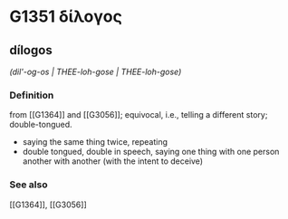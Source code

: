 # G1351 δίλογος

## dílogos

_(dil'-og-os | THEE-loh-gose | THEE-loh-gose)_

### Definition

from [[G1364]] and [[G3056]]; equivocal, i.e., telling a different story; double-tongued.

- saying the same thing twice, repeating
- double tongued, double in speech, saying one thing with one person another with another (with the intent to deceive)

### See also

[[G1364]], [[G3056]]

